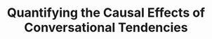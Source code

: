 ---
layout: publication
title: "Quantifying the Causal Effects of Conversational Tendencies"
website: "https://www.cs.cornell.edu/~cristian/Causal_effects_of_conversational_tendencies.html"
authors:
  - { id: 'justinez', tag: '' }
  - { id: 'sendhilm', tag: '' }
  - { id: 'cristiand', tag: '' }
venue: Proceedings of CSCW, 2020.
---